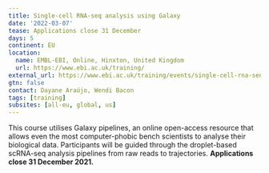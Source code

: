 ```yaml
---
title: Single-cell RNA-seq analysis using Galaxy
date: '2022-03-07'
tease: Applications close 31 December
days: 5
continent: EU
location:
  name: EMBL-EBI, Online, Hinxton, United Kingdom
  url: https://www.ebi.ac.uk/training/
external_url: https://www.ebi.ac.uk/training/events/single-cell-rna-seq-analysis-using-galaxy-2022/
gtn: false
contact: Dayane Araújo, Wendi Bacon
tags: [training]
subsites: [all-eu, global, us]
---
```


This course utilises Galaxy pipelines, an online open-access resource that allows even the most computer-phobic bench scientists to analyse their biological data. Participants will be guided through the droplet-based scRNA-seq analysis pipelines from raw reads to trajectories. __Applications close 31 December 2021.__